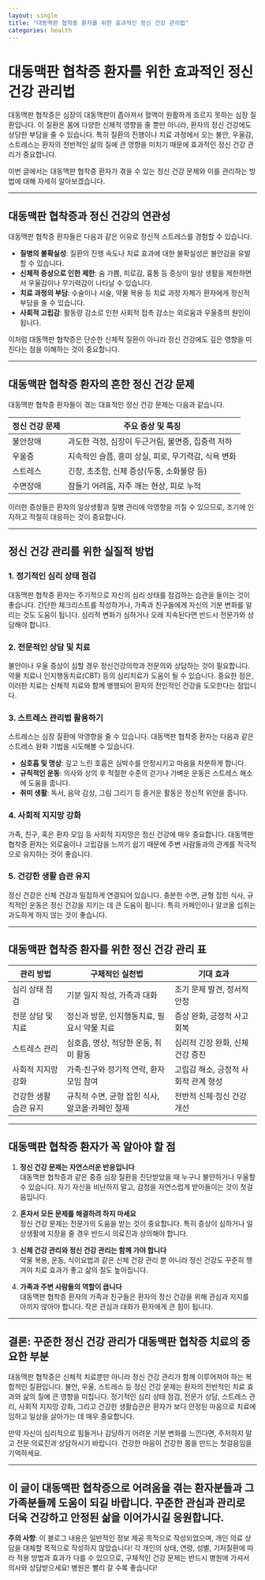 ```yaml
---
layout: single
title: "대동맥판 협착증 환자를 위한 효과적인 정신 건강 관리법"
categories: health
---
```

# 대동맥판 협착증 환자를 위한 효과적인 정신 건강 관리법

대동맥판 협착증은 심장의 대동맥판이 좁아져서 혈액이 원활하게 흐르지 못하는 심장 질환입니다. 이 질환은 몸에 다양한 신체적 영향을 줄 뿐만 아니라, 환자의 정신 건강에도 상당한 부담을 줄 수 있습니다. 특히 질환의 진행이나 치료 과정에서 오는 불안, 우울감, 스트레스는 환자의 전반적인 삶의 질에 큰 영향을 미치기 때문에 효과적인 정신 건강 관리가 중요합니다.

이번 글에서는 대동맥판 협착증 환자가 겪을 수 있는 정신 건강 문제와 이를 관리하는 방법에 대해 자세히 알아보겠습니다.

---

## 대동맥판 협착증과 정신 건강의 연관성

대동맥판 협착증 환자들은 다음과 같은 이유로 정신적 스트레스를 경험할 수 있습니다.

- **질병의 불확실성**: 질환의 진행 속도나 치료 효과에 대한 불확실성은 불안감을 유발할 수 있습니다.
- **신체적 증상으로 인한 제한**: 숨 가쁨, 피로감, 흉통 등 증상이 일상 생활을 제한하면서 우울감이나 무기력감이 나타날 수 있습니다.
- **치료 과정의 부담**: 수술이나 시술, 약물 복용 등 치료 과정 자체가 환자에게 정신적 부담을 줄 수 있습니다.
- **사회적 고립감**: 활동량 감소로 인한 사회적 접촉 감소는 외로움과 우울증의 원인이 됩니다.

이처럼 대동맥판 협착증은 단순한 신체적 질환이 아니라 정신 건강에도 깊은 영향을 미친다는 점을 이해하는 것이 중요합니다.

---

## 대동맥판 협착증 환자의 흔한 정신 건강 문제

대동맥판 협착증 환자들이 겪는 대표적인 정신 건강 문제는 다음과 같습니다.

| 정신 건강 문제 | 주요 증상 및 특징                                  |
|----------------|--------------------------------------------------|
| 불안장애       | 과도한 걱정, 심장이 두근거림, 불면증, 집중력 저하  |
| 우울증          | 지속적인 슬픔, 흥미 상실, 피로, 무기력감, 식욕 변화 |
| 스트레스       | 긴장, 초조함, 신체 증상(두통, 소화불량 등)          |
| 수면장애       | 잠들기 어려움, 자주 깨는 현상, 피로 누적            |

이러한 증상들은 환자의 일상생활과 질병 관리에 악영향을 끼칠 수 있으므로, 조기에 인지하고 적절히 대응하는 것이 중요합니다.

---

## 정신 건강 관리를 위한 실질적 방법

### 1. 정기적인 심리 상태 점검

대동맥판 협착증 환자는 주기적으로 자신의 심리 상태를 점검하는 습관을 들이는 것이 좋습니다. 간단한 체크리스트를 작성하거나, 가족과 친구들에게 자신의 기분 변화를 알리는 것도 도움이 됩니다. 심리적 변화가 심하거나 오래 지속된다면 반드시 전문가와 상담해야 합니다.

### 2. 전문적인 상담 및 치료

불안이나 우울 증상이 심할 경우 정신건강의학과 전문의와 상담하는 것이 필요합니다. 약물 치료나 인지행동치료(CBT) 등의 심리치료가 도움이 될 수 있습니다. 중요한 점은, 이러한 치료는 신체적 치료와 함께 병행되어 환자의 전인적인 건강을 도모한다는 점입니다.

### 3. 스트레스 관리법 활용하기

스트레스는 심장 질환에 악영향을 줄 수 있습니다. 대동맥판 협착증 환자는 다음과 같은 스트레스 완화 기법을 시도해볼 수 있습니다.

- **심호흡 및 명상**: 깊고 느린 호흡은 심박수를 안정시키고 마음을 차분하게 합니다.
- **규칙적인 운동**: 의사와 상의 후 적절한 수준의 걷기나 가벼운 운동은 스트레스 해소에 도움을 줍니다.
- **취미 생활**: 독서, 음악 감상, 그림 그리기 등 즐거운 활동은 정신적 위안을 줍니다.

### 4. 사회적 지지망 강화

가족, 친구, 혹은 환자 모임 등 사회적 지지망은 정신 건강에 매우 중요합니다. 대동맥판 협착증 환자는 외로움이나 고립감을 느끼기 쉽기 때문에 주변 사람들과의 관계를 적극적으로 유지하는 것이 좋습니다.

### 5. 건강한 생활 습관 유지

정신 건강은 신체 건강과 밀접하게 연결되어 있습니다. 충분한 수면, 균형 잡힌 식사, 규칙적인 운동은 정신 건강을 지키는 데 큰 도움이 됩니다. 특히 카페인이나 알코올 섭취는 과도하게 하지 않는 것이 좋습니다.

---

## 대동맥판 협착증 환자를 위한 정신 건강 관리 표

| 관리 방법           | 구체적인 실천법                                 | 기대 효과                           |
|--------------------|----------------------------------------------|-----------------------------------|
| 심리 상태 점검       | 기분 일지 작성, 가족과 대화                      | 조기 문제 발견, 정서적 안정           |
| 전문 상담 및 치료    | 정신과 방문, 인지행동치료, 필요시 약물 치료          | 증상 완화, 긍정적 사고 회복           |
| 스트레스 관리       | 심호흡, 명상, 적당한 운동, 취미 활동               | 심리적 긴장 완화, 신체 건강 증진       |
| 사회적 지지망 강화  | 가족·친구와 정기적 연락, 환자 모임 참여             | 고립감 해소, 긍정적 사회적 관계 형성   |
| 건강한 생활 습관 유지| 규칙적 수면, 균형 잡힌 식사, 알코올·카페인 절제      | 전반적 신체·정신 건강 개선            |

---

## 대동맥판 협착증 환자가 꼭 알아야 할 점

1. **정신 건강 문제는 자연스러운 반응입니다**  
   대동맥판 협착증과 같은 중증 심장 질환을 진단받았을 때 누구나 불안하거나 우울할 수 있습니다. 자기 자신을 비난하지 말고, 감정을 자연스럽게 받아들이는 것이 첫걸음입니다.

2. **혼자서 모든 문제를 해결하려 하지 마세요**  
   정신 건강 문제는 전문가의 도움을 받는 것이 중요합니다. 특히 증상이 심하거나 일상생활에 지장을 줄 경우 반드시 의료진과 상의해야 합니다.

3. **신체 건강 관리와 정신 건강 관리는 함께 가야 합니다**  
   약물 복용, 운동, 식이요법과 같은 신체 건강 관리 뿐 아니라 정신 건강도 꾸준히 챙겨야 치료 효과가 좋고 삶의 질도 높아집니다.

4. **가족과 주변 사람들의 역할이 큽니다**  
   대동맥판 협착증 환자의 가족과 친구들은 환자의 정신 건강을 위해 관심과 지지를 아끼지 않아야 합니다. 작은 관심과 대화가 환자에게 큰 힘이 됩니다.

---

## 결론: 꾸준한 정신 건강 관리가 대동맥판 협착증 치료의 중요한 부분

대동맥판 협착증은 신체적 치료뿐만 아니라 정신 건강 관리가 함께 이루어져야 하는 복합적인 질환입니다. 불안, 우울, 스트레스 등 정신 건강 문제는 환자의 전반적인 치료 효과와 삶의 질에 큰 영향을 미칩니다. 정기적인 심리 상태 점검, 전문가 상담, 스트레스 관리, 사회적 지지망 강화, 그리고 건강한 생활습관은 환자가 보다 안정된 마음으로 치료에 임하고 일상을 살아가는 데 매우 중요합니다.

만약 자신이 심리적으로 힘들거나 감당하기 어려운 기분 변화를 느낀다면, 주저하지 말고 전문 의료진과 상담하시기 바랍니다. 건강한 마음이 건강한 몸을 만드는 첫걸음임을 기억하세요.

---

이 글이 대동맥판 협착증으로 어려움을 겪는 환자분들과 그 가족분들께 도움이 되길 바랍니다. 꾸준한 관심과 관리로 더욱 건강하고 안정된 삶을 이어가시길 응원합니다.
---

**주의 사항**: 이 블로그 내용은 일반적인 정보 제공 목적으로 작성되었으며, 개인 의료 상담을 대체할 목적으로 작성하지 않았습니다! 각 개인의 상태, 연령, 성별, 기저질환에 따라 적용 방법과 효과가 다를 수 있으므로, 구체적인 건강 문제는 반드시 병원에 가셔서 의사와 상담받으세요! 병원은 빨리 갈 수록 좋습니다!
